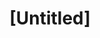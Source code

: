 ---
pid: pt158
title: "[Untitled]"
location_transcription: 
coordinates: "[-75.128694023867, 39.966352799154]"
zipcode: 
gen_neighborhood: 
neighborhood: 
outside_phl: 
age: 
age_range: 
instagram: 
image_file_name: pt_158.jpg
proposal_transcription: 
topic: Unknown
topic_summary: '0'
type: Other No Form
keywords_other: 
credit: 
image_labels: 
twitter: 
facebook: 
permalink: "/monuments/pt158/"
layout: item-page
---